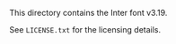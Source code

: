 <!--
SPDX-FileCopyrightText: 2024 O21 contributors <https://github.com/ForNeVeR/O21>

SPDX-License-Identifier: MIT
-->

This directory contains the Inter font v3.19.

See `LICENSE.txt` for the licensing details.
